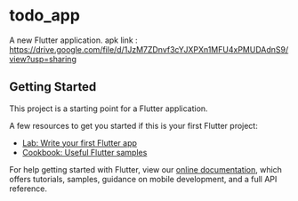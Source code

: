 # todo_app

A new Flutter application.
apk link : https://drive.google.com/file/d/1JzM7ZDnvf3cYJXPXn1MFU4xPMUDAdnS9/view?usp=sharing

## Getting Started

This project is a starting point for a Flutter application.

A few resources to get you started if this is your first Flutter project:

- [Lab: Write your first Flutter app](https://flutter.dev/docs/get-started/codelab)
- [Cookbook: Useful Flutter samples](https://flutter.dev/docs/cookbook)

For help getting started with Flutter, view our
[online documentation](https://flutter.dev/docs), which offers tutorials,
samples, guidance on mobile development, and a full API reference.
